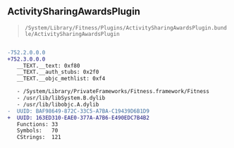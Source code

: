 ## ActivitySharingAwardsPlugin

> `/System/Library/Fitness/Plugins/ActivitySharingAwardsPlugin.bundle/ActivitySharingAwardsPlugin`

```diff

-752.2.0.0.0
+752.3.0.0.0
   __TEXT.__text: 0xf80
   __TEXT.__auth_stubs: 0x2f0
   __TEXT.__objc_methlist: 0xf4

   - /System/Library/PrivateFrameworks/Fitness.framework/Fitness
   - /usr/lib/libSystem.B.dylib
   - /usr/lib/libobjc.A.dylib
-  UUID: BAF98649-872C-33C5-A7BA-C19439D6B1D9
+  UUID: 163ED310-EAE0-377A-A7B6-E490EDC7B4B2
   Functions: 33
   Symbols:   70
   CStrings:  121

```
